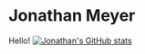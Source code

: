 <!-- The (first) h1 will be used as the <title> of the HTML page -->
# Jonathan Meyer

Hello!
[![Jonathan's GitHub stats](https://github-readme-stats.vercel.app/api?username=startwarfields)](https://github.com/anuraghazra/github-readme-stats)

